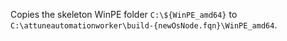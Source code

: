 Copies the skeleton WinPE folder `C:\${WinPE_amd64}` to `C:\attuneautomationworker\build-{newOsNode.fqn}\WinPE_amd64`.